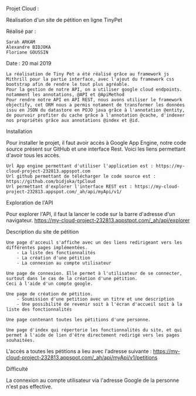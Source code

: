 Projet Cloud : 


Réalisation d'un site de pétition en ligne TinyPet



Réalisé par : 


	Sarah ARKAM
	Alexandre BIDJOKA
	Floriane GOUSSIN

Date : 20 mai 2019

	La réalisation de Tiny Pet a été réalisé grâce au framework js Mithrill pour la partie interface, avec l'ajout du framework css bootstrap afin de rendre le tout plus agréable.
	Pour la gestion de notre API, on a utiliser google cloud endpoints. notamment les annotations, @API et @ApiMethod
	Pour rendre notre API en API REST, nous avons utiliser le framework objectify, cet ORM nous a permis notament de transformer les données issu en JSON du datastore en POJO java grâce à l'annotation @entity, de pourvoir profiter du cache grâce à l'annotation @cache, d'indexer nos propriétés grâce aux annotations @index et @id.


Installation


Pour installer le projet, il faut avoir accès à Google App Engine, notre code source présent sur GitHub et une interface Rest.
Voici les liens permettant d'avoir tous les accès.

	Url App engine permettant d'utiliser l'application est : https://my-cloud-project-232813.appspot.com
	Url github permettant de télécharger le code source est : https://github.com/bidjoka/tpCloud
	Url permettant d'explorer l'interface REST est : https://my-cloud-project-232813.appspot.com/_ah/api/myApi/v1/


Exploration de l'API


Pour explorer l'API, il faut la lancer le code sur la barre d'adresse d'un navigateur. 
https://my-cloud-project-232813.appstpot.com/_ah/api/explorer

Description du site de pétition

	Une page d'acceuil s'affiche avec un des liens redirigeant vers les différentes pages implémentées.
		- La liste des fonctionnalités
		- La création d'une pétition
		- La connexion au compte utilisateur

	Une page de connexion. Elle permet à l'utilisateur de se connecter, surtout dans le cas de la création d'une pétition.
	Ceci à l'aide d'un compte google.

	Une page de création de pétition.
		- Soumission d'une petition avec un titre et une description
		- Une possibilité de revenir soit à l'écran d'accueil soit à la liste des fonctionnalités
		
	Une page contenant toutes les pétitions d'une personne.

	Une page d'index qui répertorie les fonctionnalités du site, et qui permet à l'aide de lien d'être directement redirigé vers les pages souhaitées.


L'accès a toutes les pétitions a lieu avec l'adresse suivante : 
https://my-cloud-project-232813.appspot.com/_ah/api/myApi/v1/petitions



Difficulté


La connexion au compte utilisateur via l'adresse Google de la personne n'est pas effective.
